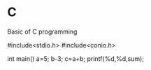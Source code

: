 # C
Basic of C programming

#include<stdio.h>
#include<conio.h>

int main()
a=5;
b-3;
c=a+b;
printf(%d,%d,sum);
